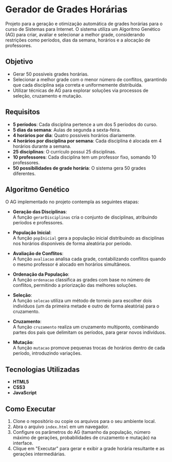 # Gerador de Grades Horárias

Projeto para a geração e otimização automática de grades horárias para o curso de Sistemas para Internet. O sistema utiliza um Algoritmo Genético (AG) para criar, avaliar e selecionar a melhor grade, considerando restrições como períodos, dias da semana, horários e a alocação de professores.

## Objetivo

- Gerar 50 possíveis grades horárias.
- Selecionar a melhor grade com o menor número de conflitos, garantindo que cada disciplina seja correta e uniformemente distribuída.
- Utilizar técnicas de AG para explorar soluções via processos de seleção, cruzamento e mutação.

## Requisitos

- **5 períodos**: Cada disciplina pertence a um dos 5 períodos do curso.
- **5 dias da semana**: Aulas de segunda a sexta-feira.
- **4 horários por dia**: Quatro possíveis horários diariamente.
- **4 horários por disciplina por semana**: Cada disciplina é alocada em 4 horários durante a semana.
- **25 disciplinas**: O currículo possui 25 disciplinas.
- **10 professores**: Cada disciplina tem um professor fixo, somando 10 professores.
- **50 possibilidades de grade horária**: O sistema gera 50 grades diferentes.

## Algoritmo Genético

O AG implementado no projeto contempla as seguintes etapas:

- **Geração das Disciplinas**:  
  A função `gerarDisciplinas` cria o conjunto de disciplinas, atribuindo períodos e professores.

- **População Inicial**:  
  A função `popInicial` gera a população inicial distribuindo as disciplinas nos horários disponíveis de forma aleatória por período.

- **Avaliação de Conflitos**:  
  A função `avaliacao` analisa cada grade, contabilizando conflitos quando o mesmo professor é alocado em horários simultâneos.

- **Ordenação da População**:  
  A função `ordenacao` classifica as grades com base no número de conflitos, permitindo a priorização das melhores soluções.

- **Seleção**:  
  A função `selecao` utiliza um método de torneio para escolher dois indivíduos (um da primeira metade e outro de forma aleatória) para o cruzamento.

- **Cruzamento**:  
  A função `cruzamento` realiza um cruzamento multiponto, combinando partes dos pais que delimitam os períodos, para gerar novos indivíduos.

- **Mutação**:  
  A função `mutacao` promove pequenas trocas de horários dentro de cada período, introduzindo variações.

## Tecnologias Utilizadas

- **HTML5**
- **CSS3**
- **JavaScript**

## Como Executar

1. Clone o repositório ou copie os arquivos para o seu ambiente local.
2. Abra o arquivo `index.html` em um navegador.
3. Configure os parâmetros do AG (tamanho da população, número máximo de gerações, probabilidades de cruzamento e mutação) na interface.
4. Clique em "Executar" para gerar e exibir a grade horária resultante e as gerações intermediárias.
